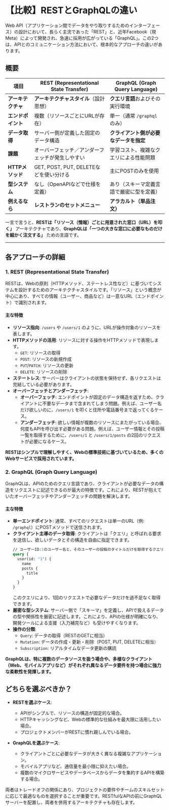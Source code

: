 # 【比較】RESTとGraphQLの違い

Web API（アプリケーション間でデータをやり取りするためのインターフェース）の設計において、長らく主流であった「REST」と、近年Facebook（現Meta）によって開発され、急速に採用が広がっている「GraphQL」。この2つは、APIとのコミュニケーション方法において、根本的なアプローチの違いがあります。

## 概要

| 項目 | REST (Representational State Transfer) | GraphQL (Graph Query Language) |
| --- | --- | --- |
| **アーキテクチャ** | **アーキテクチャスタイル**（設計思想） | **クエリ言語**およびその実行環境 |
| **エンドポイント** | 複数（リソースごとにURLが存在） | 単一（通常 `/graphql` のみ） |
| **データ取得** | サーバー側が定義した固定のデータ構造 | **クライアント側が必要なデータを指定** |
| **課題** | オーバーフェッチ／アンダーフェッチが発生しやすい | 学習コスト、複雑なクエリによる性能問題 |
| **HTTPメソッド** | GET, POST, PUT, DELETEなどを使い分ける | 主にPOSTのみを使用 |
| **型システム** | なし（OpenAPIなどで仕様を定義） | あり（スキーマ定義言語で厳密に型を定義） |
| **例えるなら** | **レストランのセットメニュー** | **アラカルト（単品注文）** |

一言で言うと、**RESTは「リソース（情報）ごとに用意された窓口（URL）を叩く」** アーキテクチャであり、**GraphQLは「一つの大きな窓口に必要なものだけを細かく注文する」** ための言語です。

---

## 各アプローチの詳細

### 1. REST (Representational State Transfer)

RESTは、Webの原則（HTTPメソッド、ステートレス性など）に基づいてシステムを設計するためのアーキテクチャスタイルです。「リソース」という概念が中心にあり、すべての情報（ユーザー、商品など）は一意なURL（エンドポイント）で識別されます。

#### 主な特徴

- **リソース指向**: `/users` や `/users/1` のように、URLが操作対象のリソースを表します。
- **HTTPメソッドの活用**: リソースに対する操作をHTTPメソッドで表現します。
    - `GET`: リソースの取得
    - `POST`: リソースの新規作成
    - `PUT`/`PATCH`: リソースの更新
    - `DELETE`: リソースの削除
- **ステートレス**: サーバーはクライアントの状態を保持せず、各リクエストは完結している必要があります。
- **オーバーフェッチとアンダーフェッチ**:
    - **オーバーフェッチ**: エンドポイントが固定のデータ構造を返すため、クライアントに不要なデータまで含まれてしまう問題。例えば、ユーザー名だけ欲しいのに、`/users/1` を叩くと住所や電話番号まで返ってくるケース。
    - **アンダーフェッチ**: 欲しい情報が複数のリソースにまたがっている場合、何度もAPIを呼び出す必要がある問題。例えば、ユーザー情報とその投稿一覧を取得するために、`/users/1` と `/users/1/posts` の2回のリクエストが必要になるケース。

**RESTはシンプルで理解しやすく、Webの標準技術に基づいているため、多くのWebサービスで採用されています。**

### 2. GraphQL (Graph Query Language)

GraphQLは、APIのためのクエリ言語であり、クライアントが必要なデータの構造をリクエストに記述できるのが最大の特徴です。これにより、RESTが抱えていたオーバーフェッチやアンダーフェッチの問題を解決します。

#### 主な特徴

- **単一エンドポイント**: 通常、すべてのリクエストは単一のURL（例: `/graphql`）にPOSTメソッドで送信されます。
- **クライアント主導のデータ取得**: クライアントは「クエリ」と呼ばれる要求を送信し、欲しいデータとその構造を自由に指定できます。
    ```graphql
    // ユーザーID:1のユーザー名と、そのユーザーの投稿のタイトルだけを取得するクエリ
    query {
      user(id: "1") {
        name
        posts {
          title
        }
      }
    }
    ```
    このクエリにより、1回のリクエストで必要なデータだけを過不足なく取得できます。
- **厳密な型システム**: サーバー側で「スキーマ」を定義し、APIで扱えるデータの型や関係性を厳密に記述します。これにより、APIの仕様が明確になり、開発ツールによる支援（入力補完など）も受けやすくなります。
- **操作の分類**:
    - `Query`: データの取得（RESTのGETに相当）
    - `Mutation`: データの作成・更新・削除（POST, PUT, DELETEに相当）
    - `Subscription`: リアルタイムなデータ更新の購読

**GraphQLは、特に複数のデータソースを扱う場合や、多様なクライアント（Web、モバイルアプリなど）がそれぞれ異なるデータ要件を持つ場合に強力な柔軟性を発揮します。**

## どちらを選ぶべきか？

- **RESTを選ぶケース**:
    - APIがシンプルで、リソースの構造が固定的な場合。
    - HTTPキャッシングなど、Webの標準的な仕組みを最大限に活用したい場合。
    - プロジェクトメンバーがRESTに慣れ親しんでいる場合。

- **GraphQLを選ぶケース**:
    - クライアントごとに必要なデータが大きく異なる複雑なアプリケーション。
    - モバイルアプリなど、通信量を最小限に抑えたい場合。
    - 複数のマイクロサービスやデータベースからデータを集約するAPIを構築する場合。

両者はトレードオフの関係にあり、プロジェクトの要件やチームのスキルセットに応じて最適なものを選択することが重要です。RESTfulなAPIの前にGraphQLサーバーを配置し、両者を併用するアーキテクチャも存在します。 